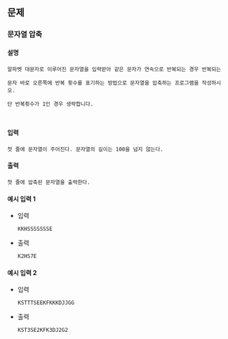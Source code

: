## 문제

###  문자열 압축

#### 설명
```
알파벳 대문자로 이루어진 문자열을 입력받아 같은 문자가 연속으로 반복되는 경우 반복되는

문자 바로 오른쪽에 반복 횟수를 표기하는 방법으로 문자열을 압축하는 프로그램을 작성하시오.

단 반복횟수가 1인 경우 생략합니다.



```

#### 입력
```
첫 줄에 문자열이 주어진다. 문자열의 길이는 100을 넘지 않는다.
```

#### 출력
```
첫 줄에 압축된 문자열을 출력한다.
```

#### 예시 입력 1
- 입력
    ```
    KKHSSSSSSSE
    ```
- 출력
    ```
  K2HS7E    
  ```
#### 예시 입력 2
- 입력
    ```
    KSTTTSEEKFKKKDJJGG
    ```
- 출력
    ```
  KST3SE2KFK3DJ2G2    
  ```
